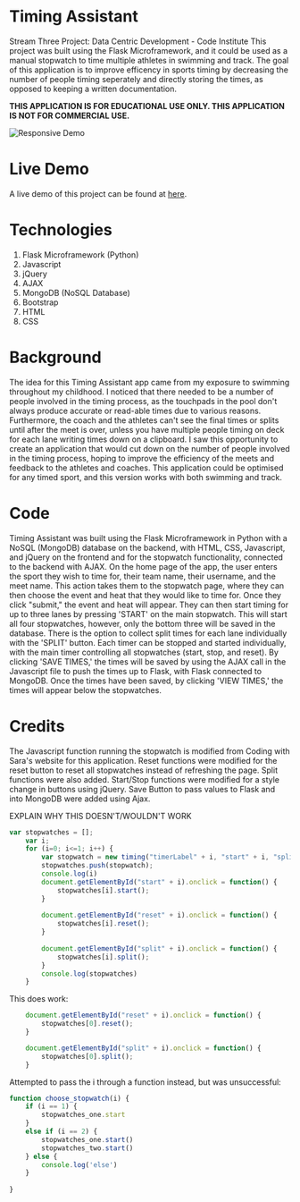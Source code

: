 # Timing Assistant

Stream Three Project: Data Centric Development - Code Institute 
This project was built using the Flask Microframework, and it could be used as a manual stopwatch to time multiple athletes in swimming and track. The goal of this application is to improve efficency in sports timing by decreasing the number of people timing seperately and directly storing the times, as opposed to keeping a written documentation.  

**THIS APPLICATION IS FOR EDUCATIONAL USE ONLY. THIS APPLICATION IS NOT FOR COMMERCIAL USE.**

![Responsive Demo](https://raw.githubusercontent.com/hschafer2017/Sports-Multi-timer-Assistant/master/TimingDesign.gif "Responsive Demo")

# Live Demo 

A live demo of this project can be found at [here](https://timing-assistant.herokuapp.com/).

# Technologies

1. Flask Microframework (Python)
2. Javascript 
3. jQuery
4. AJAX 
5. MongoDB (NoSQL Database)
6. Bootstrap
7. HTML
8. CSS 

# Background


The idea for this Timing Assistant app came from my exposure to swimming throughout my childhood. I noticed that there needed to be a number of people involved in the timing process, as the touchpads in the pool don't always produce accurate or read-able times due to various reasons. Furthermore, the coach and the athletes can't see the final times or splits until after the meet is over, unless you have multiple people timing on deck for each lane writing times down on a clipboard. I saw this opportunity to create an application that would cut down on the number of people involved in the timing process, hoping to improve the efficiency of the meets and feedback to the athletes and coaches. This application could be optimised for any timed sport, and this version works with both swimming and track. 

# Code 


Timing Assistant was built using the Flask Microframework in Python with a NoSQL (MongoDB) database on the backend, with HTML, CSS, Javascript, and jQuery on the frontend and for the stopwatch functionality, connected to the backend with AJAX. On the home page of the app, the user enters the sport they wish to time for, their team name, their username, and the meet name. This action takes them to the stopwatch page, where they can then choose the event and heat that they would like to time for. Once they click "submit," the event and heat will appear. They can then start timing for up to three lanes by pressing 'START' on the main stopwatch. This will start all four stopwatches, however, only the bottom three will be saved in the database. There is the option to collect split times for each lane individually with the 'SPLIT' button. Each timer can be stopped and started individually, with the main timer controlling all stopwatches (start, stop, and reset). By clicking 'SAVE TIMES,' the times will be saved by using the AJAX call in the Javascript file to push the times up to Flask, with Flask connected to MongoDB. Once the times have been saved, by clicking 'VIEW TIMES,' the times will appear below the stopwatches. 

# Credits


The Javascript function running the stopwatch is modified from Coding with Sara's website for this application. 
Reset functions were modified for the reset button to reset all stopwatches instead of refreshing the page. 
Split functions were also added. 
Start/Stop functions were modified for a style change in buttons using jQuery. 
Save Button to pass values to Flask and into MongoDB were added using Ajax. 



EXPLAIN WHY THIS DOESN'T/WOULDN'T WORK

```javascript
var stopwatches = [];
    var i; 
    for (i=0; i<=1; i++) {
        var stopwatch = new timing("timerLabel" + i, "start" + i, "splitLabel" + i);
        stopwatches.push(stopwatch);
        console.log(i)
        document.getElementById("start" + i).onclick = function() {
            stopwatches[i].start();
        }
        
        document.getElementById("reset" + i).onclick = function() {
            stopwatches[i].reset();
        }
    
        document.getElementById("split" + i).onclick = function() {
            stopwatches[i].split();
        }
        console.log(stopwatches)
    }
 ```   
    
This does work: 

```javascript
    document.getElementById("reset" + i).onclick = function() {
        stopwatches[0].reset();
    }

    document.getElementById("split" + i).onclick = function() {
        stopwatches[0].split();
    }
```

Attempted to pass the i through a function instead, but was unsuccessful: 

```javascript
function choose_stopwatch(i) {
    if (i == 1) {
        stopwatches_one.start
    } 
    else if (i == 2) {
        stopwatches_one.start()
        stopwatches_two.start()
    } else {
        console.log('else')
    }
    
}
```